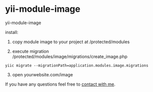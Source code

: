 yii-module-image
================

yii-module-image

install:

1. copy module image to your project at /protected/modules

2. execute migration /protected/modules/image/migrations/create_image.php
```
yiic migrate --migrationPath=application.modules.image.migrations
```

3. open yourwebsite.com/image

If you have any questions feel free to [contact with me](mailto:pavel.rybako@gmail.com "my gmail").


